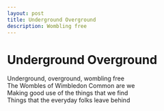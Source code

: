 ```yaml
---
layout: post
title: Underground Overground
description: Wombling free
---
```

# Underground Overground
Underground, overground, wombling free  
The Wombles of Wimbledon Common are we  
Making good use of the things that we find  
Things that the everyday folks leave behind